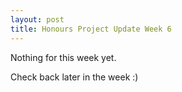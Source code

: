 ```yaml
---
layout: post
title: Honours Project Update Week 6
---
```


Nothing for this week yet.

Check back later in the week :)